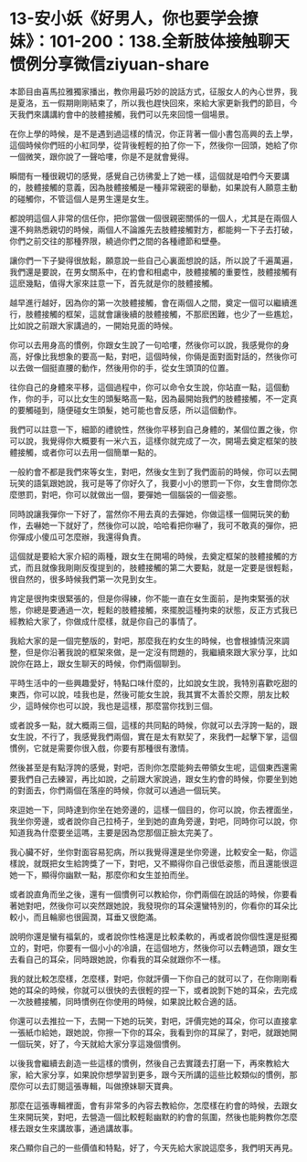 # 13-安小妖《好男人，你也要学会撩妹》：101-200：138.全新肢体接触聊天惯例分享微信ziyuan-share

本節目由喜馬拉雅獨家播出，教你用最巧妙的說話方式，征服女人的內心世界，我是夏洛，五一假期剛剛結束了，所以我也趕快回來，來給大家更新我們的節目，今天我們來講講約會中的肢體接觸，我們可以先來回憶一個場景。

在你上學的時候，是不是遇到過這樣的情況，你正背著一個小書包高興的去上學，這個時候你們班的小紅同學，從背後輕輕的拍了你一下，然後你一回頭，她給了你一個微笑，跟你說了一聲哈嘍，你是不是就會覺得。

瞬間有一種很親切的感覺，感覺自己彷彿愛上了她一樣，這個就是咱們今天要講的，肢體接觸的意義，因為肢體接觸是一種非常親密的舉動，如果說有人願意主動的碰觸你，不管這個人是男生還是女生。

都說明這個人非常的信任你，把你當做一個很親密關係的一個人，尤其是在兩個人還不夠熟悉親切的時候，兩個人不論誰先去肢體接觸對方，都能夠一下子去打破，你們之前交往的那種界限，繞過你們之間的各種禮節和壁壘。

讓你們一下子變得很放鬆，願意說一些自己心裏面想說的話，所以說了千遍萬遍，我們還是要說，在男女關系中，在約會和相處中，肢體接觸的重要性，肢體接觸有這麽幾點，值得大家來註意一下，首先就是你的肢體接觸。

越早進行越好，因為你的第一次肢體接觸，會在兩個人之間，奠定一個可以繼續進行，肢體接觸的框架，這就會讓後續的肢體接觸，不那麽困難，也少了一些尷尬，比如說之前跟大家講過的，一開始見面的時候。

你可以去用身高的慣例，你跟女生說了一句哈嘍，然後你可以說，我感覺你的身高，好像比我想象的要高一點，對吧，這個時候，你倆是面對面對話的，然後你可以去做一個挺直腰的動作，然後用你的手，從女生頭頂的位置。

往你自己的身體來平移，這個過程中，你可以命令女生說，你站直一點，這個動作，你的手，可以比女生的頭髮略高一點，因為最開始我們的肢體接觸，不一定真的要觸碰到，隨便碰女生頭髮，她可能也會反感，所以這個動作。

我們可以註意一下，細節的禮貌性，然後你平移到自己身體的，某個位置之後，你可以說，我覺得你大概要有一米六五，這樣你就完成了一次，開場去奠定框架的肢體接觸，或者你可以去用一個簡單一點的。

一般約會不都是我們來等女生，對吧，然後女生到了我們面前的時候，你可以去開玩笑的語氣跟她說，我可是等了你好久了，我要小小的懲罰一下你，女生會問你怎麼懲罰，對吧，你可以就做出一個，要彈她一個腦袋的一個姿態。

同時說讓我彈你一下好了，當然你不用去真的去彈她，你做這樣一個開玩笑的動作，去嚇她一下就好了，然後你可以說，哈哈看把你嚇了，我可不敢真的彈你，把你彈成小傻瓜可怎麼辦，我還得負責。

這個就是要給大家介紹的兩種，跟女生在開場的時候，去奠定框架的肢體接觸的方式，而且就像我剛剛反復提到的，肢體接觸的第二大要點，就是一定要是很輕鬆，很自然的，很多時候我們第一次見到女生。

肯定是很拘束很緊張的，但是你得練，你不能一直在女生面前，是拘束緊張的狀態，你總是要通過一次，輕鬆的肢體接觸，來擺脫這種拘束的狀態，反正方式我已經教給大家了，你做成什麼樣，就是你自己的事情了。

我給大家的是一個完整版的，對吧，那麼我在約女生的時候，也會根據情況來調整，但是你沿著我說的框架來做，是一定沒有問題的，我繼續來跟大家分享，比如說你在路上，跟女生聊天的時候，你們兩個聊到。

平時生活中的一些興趣愛好，特點口味什麼的，比如說女生說，我特別喜歡吃甜的東西，你可以說，哇我也是，然後可能女生說，我其實不太善於交際，朋友比較少，這時候你也可以說，我也是這樣，那麼當你找到三個。

或者說多一點，就大概兩三個，這樣的共同點的時候，你就可以去浮誇一點的，跟女生說，不行了，我感覺我們兩個，實在是太有默契了，來我們一起擊下掌，這個慣例，它就是需要你很入戲，你要有那種很有激情。

然後甚至是有點浮誇的感覺，對吧，否則你怎麼能夠去帶領女生呢，這個東西還需要我們自己去練習，再比如說，之前跟大家說過，跟女生約會的時候，你要坐到她的對面去，你們兩個在落座的時候，你就可以通過一個玩笑。

來逗她一下，同時達到你坐在她旁邊的，這樣一個目的，你可以說，你去裡面坐，我坐你旁邊，或者說你自己拉椅子，坐到她的直角旁邊，對吧，同時你可以說，你知道我為什麼要坐這嗎，主要是因為您那個正臉太完美了。

我心臟不好，坐你對面容易犯病，所以我覺得還是坐你旁邊，比較安全一點，你這樣說，就既把女生給誇獎了一下，對吧，又不顯得你自己很低姿態，而且還能很逗她一下，顯得你幽默一點，那麼你和女生並拍而坐。

或者說直角而坐之後，還有一個慣例可以教給你，你們兩個在說話的時候，你要看著她對吧，然後你可以突然跟她說，我發現你的耳朵還蠻特別的，你看你的耳朵比較小，而且輪廓也很圓潤，耳垂又很飽滿。

說明你還是蠻有福氣的，或者說你性格還是比較柔軟的，再或者說你個性還是挺獨立的，對吧，你要有一個小小的冷讀，在這個地方，然後你可以去轉過頭，跟女生去看自己的耳朵，同時跟她說，你看我的耳朵就跟你不一樣。

我的就比較怎麼樣，怎麼樣，對吧，你就評價一下你自己的就可以了，在你剛剛看她的耳朵的時候，你就可以很快的去很輕的捏一下，或者說剝下她的耳朵，去完成一次肢體接觸，同時慣例在你使用的時候，如果說比較合適的話。

你還可以去推拉一下，去開一下她的玩笑，對吧，評價完她的耳朵，你可以直接拿一張紙巾給她，跟她說，你擦一下你的耳朵，我看到你的耳屎了，對吧，就跟她開一個玩笑，好了，今天就給大家分享這幾個慣例。

以後我會繼續去創造一些這樣的慣例，然後自己去實踐去打磨一下，再來教給大家，給大家分享，如果說你想學習到更多，跟今天所講的這些比較類似的慣例，那麼你可以去訂閱這張專輯，叫做撩妹聊天寶典。

那麼在這張專輯裡面，會有非常多的內容去教給你，怎麼樣在約會的時候，去跟女生來開玩笑，對吧，去營造一個比較輕鬆幽默的約會的氛圍，然後也能夠教你怎麼樣去跟女生來講故事，通過講故事。

來凸顯你自己的一些價值和特點，好了，今天先給大家說這麼多，我們明天再見。
